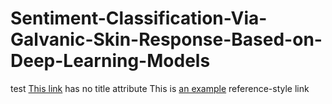 # Sentiment-Classification-Via-Galvanic-Skin-Response-Based-on-Deep-Learning-Models
test
[This link](http://example.net/) has no title attribute
This is [an example][id] reference-style link




[id]: http://example.com/ "Optional Title Here"
